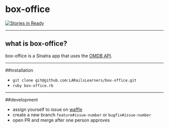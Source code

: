 # box-office

[![Stories in Ready](https://badge.waffle.io/LARailsLearners/box-office.svg?label=ready&title=Ready)](http://waffle.io/LARailsLearners/box-office)

----
## what is box-office?
box-office is a Sinatra app that uses the [OMDB API](http://www.omdbapi.com).

----
##installation
- `git clone git@github.com:LARailsLearners/box-office.git`
- `ruby box-office.rb`

---
##development
- assign yourself to issue on
  [waffle](https://waffle.io/LARailsLearners/box-office)
- create a new branch `feature#issue-number` or `bugfix#issue-number`
- open PR and merge after one person approves
